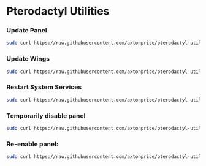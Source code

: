 # Pterodactyl Utilities

### Update Panel
```sh
sudo curl https://raw.githubusercontent.com/axtonprice/pterodactyl-utilities/main/updatepanel.sh)
```

### Update Wings
```sh
sudo curl https://raw.githubusercontent.com/axtonprice/pterodactyl-utilities/main/updatewings.sh)
```

### Restart System Services
```sh
sudo curl https://raw.githubusercontent.com/axtonprice/pterodactyl-utilities/main/restartservices.sh)
```

### Temporarily disable panel
```sh
sudo curl https://raw.githubusercontent.com/axtonprice/pterodactyl-utilities/main/disable-panel.sh)
```

### Re-enable panel:
```sh
sudo curl https://raw.githubusercontent.com/axtonprice/pterodactyl-utilities/main/enable-panel.sh)
```

